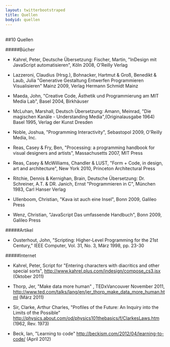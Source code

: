 ```yaml
---
layout: twitterbootstraped
title: Quellen
bodyid: quellen
---
```

<a name="#36"></a>  
##10 Quellen  

#####Bücher  

- Kahrel, Peter, Deutsche Übersetzung: Fischer, Martin, "InDesign mit JavaScript automatisieren", Köln 2008, O'Reilly Verlag

- Lazzeroni, Claudius (Hrsg.), Bohnacker, Hartmut & Groß, Benedikt & Laub, Julia "Generative Gestaltung Entwerfen Programmieren Visualisieren" Mainz 2009, Verlag Hermann Schmidt Mainz 

- Maeda, John, "Creative Code, Ästhetik und Programmierung am MIT Media Lab", Basel 2004, Birkhäuser  

- McLuhan, Marshall, Deutsch Übersetzung: Amann, Meinrad, "Die magischen Kanäle - Understanding Media",(Originalausgabe 1964) Basel 1995, Verlag der Kunst Dresden

- Noble, Joshua, "Programming Interactivity", Sebastopol 2009, O'Reilly Media, Inc.  

- Reas, Casey & Fry, Ben, "Processing: a programming handbook for visual designers and artists", Massachusetts 2007, MIT Press  

- Reas, Casey & McWilliams, Chandler & LUST, "Form + Code, in design, art and architecture", New York 2010, Princeton Architectural Press

- Ritchie, Dennis & Kernighan, Brain, Deutsche Übersetzung: Dr. Schreiner, A.T. & DR. Janich, Ernst "Programmieren in C", München 1983, Carl Hanser Verlag  

- Ullenboom, Christian, "Kava ist auch eine Insel", Bonn 2009, Galileo Press

- Wenz, Christian, "JavaScript Das umfassende Handbuch", Bonn 2009, Galileo Press  

#####Artikel  

- <p>Ousterhout, John, "Scripting: Higher-Level Programming for the 21st Century," IEEE Computer, Vol. 31, No. 3, März 1998, pp. 23-30</p>  

#####Internet  
- Kahrel, Peter, Script for "Entering characters with diacritics and other special sorts", http://www.kahrel.plus.com/indesign/compose_cs3.jsx (Oktober 2011)  

- Thorp, Jer, "Make data more human" , TEDxVancouver November 2011, http://www.ted.com/talks/lang/en/jer_thorp_make_data_more_human.html (März 2011)  

- Sir, Clarke, Arthur Charles, "Profiles of the Future: An Inquiry into the Limits of the Possible" http://physics.about.com/od/physics101thebasics/f/ClarkesLaws.htm (1962, Rev. 1973)

- Beck, Ian, "Learning to code" http://beckism.com/2012/04/learning-to-code/ (April 2012)